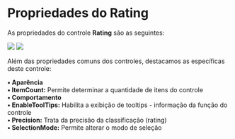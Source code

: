 # Propriedades do Rating

As propriedades do controle **Rating** são as seguintes:

![](http://www.gvinci.com.br/manual/rating_1.zoom80.png)   ![](http://www.gvinci.com.br/manual/rating_2.zoom80.png)

Além das propriedades comuns dos controles, destacamos as específicas deste controle:

**• Aparência**  
          **• ItemCount:** Permite determinar a quantidade de itens do controle  
**• Comportamento**  
          **• EnableToolTips:** Habilita a exibição de tooltips - informação da função do controle  
          **• Precision:** Trata da precisão da classificação \(rating\)  
          **• SelectionMode:** Permite alterar o modo de seleção

